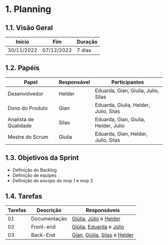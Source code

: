 # 1. Planning

## 1.1. Visão Geral
<!-- data de inicio da sprint
     data de finalização da sprint
     duraração da sprint
 -->
 Início | Fim | Duração
 ------ | --- | -------
 30/11/2022 | 07/12/2022 | 7 dias

## 1.2. Papéis
<!-- Papeis que cada membro exerceu durante essa sprint -->
Papel | Responsável | Participantes
----- | ----------- | -------------
Desenvolvedor | Helder | Eduarda, Gian, Giulia, Julio, Silas
Dono do Produto | Gian | Eduarda, Giulia, Helder, Julio, Silas
Analista de Qualidade | Silas | Eduarda, Gian, Giulia, Helder, Julio
Mestre do Scrum | Giulia | Eduarda, Gian, Helder, Julio, Silas

## 1.3. Objetivos da Sprint
<!-- descrever de forma geral o objetivo da sprint -->
* Definição do Backlog
* Definição de equipes
* Definição do escopo do mvp 1 e mvp 2

## 1.4. Tarefas
<!-- descrever as issues que definimos para essa sprint e alocar um responsavel por ela -->
Tarefas | Descrição | Responsáveis
------ | --------- | -----------
01 | Documentação | [Giúlia](https://github.com/alcantaragiubs), [Júlio](https://github.com/Julio-eng) e [Helder](https://github.com/F1reFinger)
02 | Front-end | [Giúlia](https://github.com/alcantaragiubs), [Eduarda](https://github.com/erteduarda) e [Júlio](https://github.com/Julio-eng)
03 | Back-End | [Gian](https://github.com/GianMedeiros), [Giúlia](https://github.com/alcantaragiubs), [Silas](https://github.com/Silas-neres) e [Helder](https://github.com/F1reFinger)

